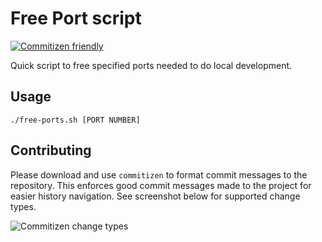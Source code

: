 # Free Port script

[![Commitizen friendly](https://img.shields.io/badge/commitizen-friendly-brightgreen.svg)](http://commitizen.github.io/cz-cli/)

Quick script to free specified ports needed to do local development.

## Usage

```
./free-ports.sh [PORT NUMBER]
```

## Contributing

Please download and use `commitizen` to format commit messages to the repository. This enforces good commit messages made to the project for easier history navigation. See screenshot below for supported change types.

![Commitizen change types](https://raw.githubusercontent.com/commitizen/cz-cli/master/meta/screenshots/add-commit.png)

